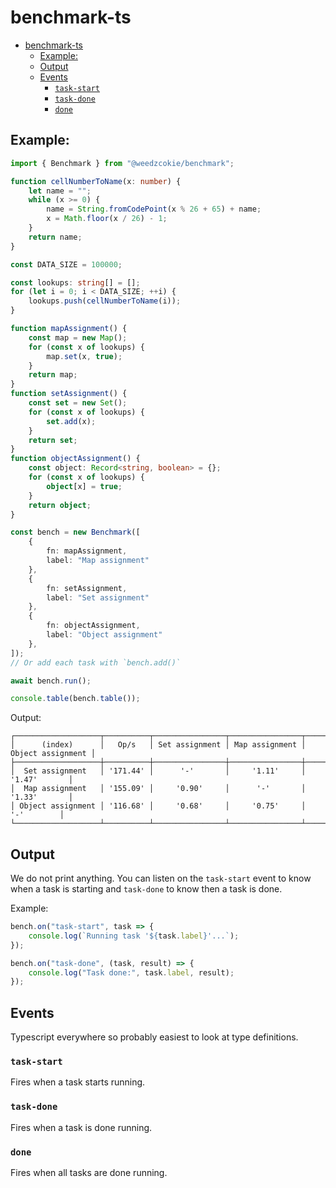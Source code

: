 # benchmark-ts

- [benchmark-ts](#benchmark-ts)
  - [Example:](#example)
  - [Output](#output)
  - [Events](#events)
    - [`task-start`](#task-start)
    - [`task-done`](#task-done)
    - [`done`](#done)


## Example:

```typescript
import { Benchmark } from "@weedzcokie/benchmark";

function cellNumberToName(x: number) {
    let name = "";
    while (x >= 0) {
        name = String.fromCodePoint(x % 26 + 65) + name;
        x = Math.floor(x / 26) - 1;
    }
    return name;
}

const DATA_SIZE = 100000;

const lookups: string[] = [];
for (let i = 0; i < DATA_SIZE; ++i) {
    lookups.push(cellNumberToName(i));
}

function mapAssignment() {
    const map = new Map();
    for (const x of lookups) {
        map.set(x, true);
    }
    return map;
}
function setAssignment() {
    const set = new Set();
    for (const x of lookups) {
        set.add(x);
    }
    return set;
}
function objectAssignment() {
    const object: Record<string, boolean> = {};
    for (const x of lookups) {
        object[x] = true;
    }
    return object;
}

const bench = new Benchmark([
    {
        fn: mapAssignment,
        label: "Map assignment"
    },
    {
        fn: setAssignment,
        label: "Set assignment"
    },
    {
        fn: objectAssignment,
        label: "Object assignment"
    },
]);
// Or add each task with `bench.add()`

await bench.run();

console.table(bench.table());

```

Output:
```
┌───────────────────┬──────────┬────────────────┬────────────────┬───────────────────┐
│      (index)      │   Op/s   │ Set assignment │ Map assignment │ Object assignment │
├───────────────────┼──────────┼────────────────┼────────────────┼───────────────────┤
│  Set assignment   │ '171.44' │      '-'       │     '1.11'     │      '1.47'       │
│  Map assignment   │ '155.09' │     '0.90'     │      '-'       │      '1.33'       │
│ Object assignment │ '116.68' │     '0.68'     │     '0.75'     │        '-'        │
└───────────────────┴──────────┴────────────────┴────────────────┴───────────────────┘
```

## Output

We do not print anything. You can listen on the `task-start` event to know when a task is starting and
`task-done` to know then a task is done.

Example:
```typescript
bench.on("task-start", task => {
    console.log(`Running task '${task.label}'...`);
});

bench.on("task-done", (task, result) => {
    console.log("Task done:", task.label, result);
});
```

## Events

Typescript everywhere so probably easiest to look at type definitions.

### `task-start`

Fires when a task starts running.

### `task-done`

Fires when a task is done running.

### `done`

Fires when all tasks are done running.
